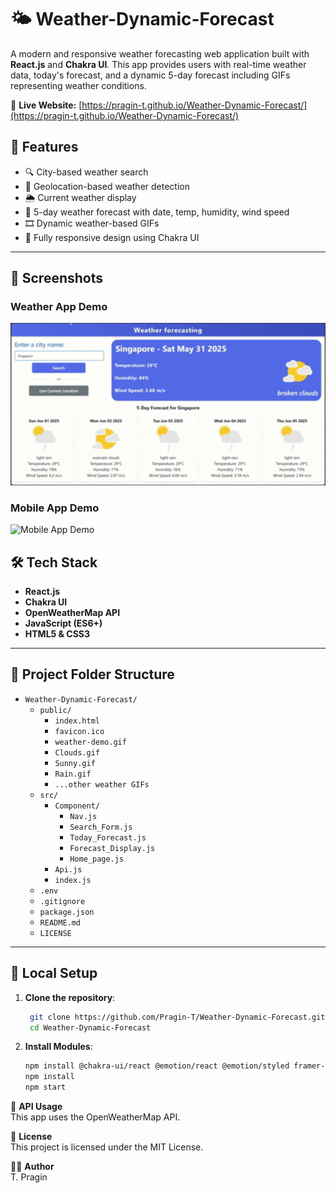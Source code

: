 # 🌤️ Weather-Dynamic-Forecast

A modern and responsive weather forecasting web application built with **React.js** and **Chakra UI**. This app provides users with real-time weather data, today's forecast, and a dynamic 5-day forecast including GIFs representing weather conditions.

🔗 **Live Website:** [https://pragin-t.github.io/Weather-Dynamic-Forecast/](https://pragin-t.github.io/Weather-Dynamic-Forecast/)

## 🚀 Features

- 🔍 City-based weather search  
- 📍 Geolocation-based weather detection  
- 🌦️ Current weather display  
- 📅 5-day weather forecast with date, temp, humidity, wind speed  
- 🎞️ Dynamic weather-based GIFs  
- 📱 Fully responsive design using Chakra UI  

---

## 📸 Screenshots

### Weather App Demo
<img src="./public/Web-app-Screenshot.gif" alt="Weather App Demo" width="600" />

### Mobile App Demo
<img src="./public/Mobile-app_screen.gif" alt="Mobile App Demo" width="600" />

## 🛠️ Tech Stack

- **React.js**  
- **Chakra UI**  
- **OpenWeatherMap API**  
- **JavaScript (ES6+)**  
- **HTML5 & CSS3**  

---

## 📁 Project Folder Structure

- `Weather-Dynamic-Forecast/`  
  - `public/`  
    - `index.html`  
    - `favicon.ico`  
    - `weather-demo.gif`  
    - `Clouds.gif`  
    - `Sunny.gif`  
    - `Rain.gif`  
    - `...other weather GIFs`  
  - `src/`  
    - `Component/`  
      - `Nav.js`  
      - `Search_Form.js`  
      - `Today_Forecast.js`  
      - `Forecast_Display.js`  
      - `Home_page.js`  
    - `Api.js`  
    - `index.js`  
  - `.env`  
  - `.gitignore`  
  - `package.json`  
  - `README.md`  
  - `LICENSE`  

---

## 🧪 Local Setup

1. **Clone the repository**:

   ```bash
    git clone https://github.com/Pragin-T/Weather-Dynamic-Forecast.git
    cd Weather-Dynamic-Forecast
2. **Install Modules**:
    ```bash
    npm install @chakra-ui/react @emotion/react @emotion/styled framer-motion
    npm install
    npm start
   

🔐 **API Usage**  
This app uses the OpenWeatherMap API.

📄 **License**  
This project is licensed under the MIT License.

🙋‍♂️ **Author**  
T. Pragin
